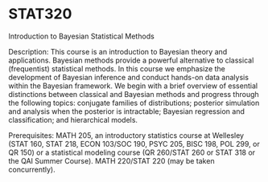 # STAT320
Introduction to Bayesian Statistical Methods


Description: This course is an introduction to Bayesian theory and applications. Bayesian methods provide a powerful alternative to classical (frequentist) statistical methods. In this course we emphasize the development of Bayesian inference and conduct hands-on data analysis within the Bayesian framework. We begin with a brief overview of essential distinctions between classical and Bayesian methods and progress through the following topics: conjugate families of distributions; posterior simulation and analysis when the posterior is intractable; Bayesian regression and classification; and hierarchical models.

Prerequisites: MATH 205, an introductory statistics course at Wellesley (STAT 160, STAT 218, ECON 103/SOC 190, PSYC 205, BISC 198, POL 299, or QR 150) or a statistical modeling course (QR 260/STAT 260 or STAT 318 or the QAI Summer Course). MATH 220/STAT 220 (may be taken concurrently).
